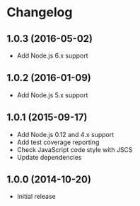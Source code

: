
# Changelog

## 1.0.3 (2016-05-02)

  * Add Node.js 6.x support

## 1.0.2 (2016-01-09)

  * Add Node.js 5.x support

## 1.0.1 (2015-09-17)

  * Add Node.js 0.12 and 4.x support
  * Add test coverage reporting
  * Check JavaScript code style with JSCS
  * Update dependencies

## 1.0.0 (2014-10-20)

  * Initial release
